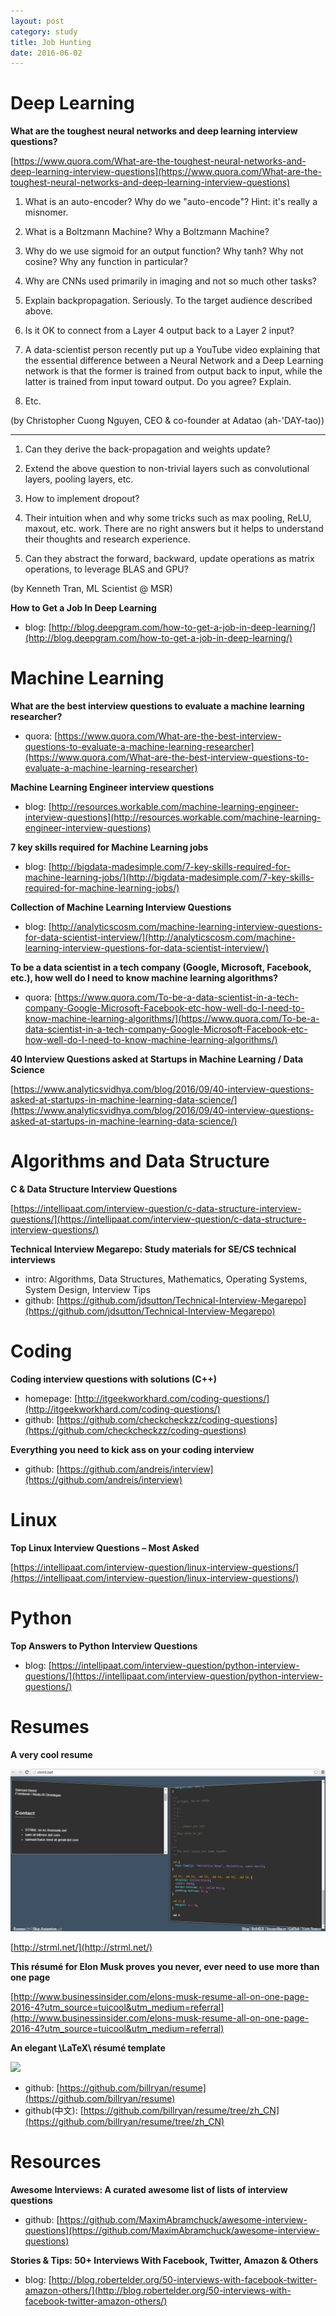 ```yaml
---
layout: post
category: study
title: Job Hunting
date: 2016-06-02
---
```


# Deep Learning

**What are the toughest neural networks and deep learning interview questions?**

[https://www.quora.com/What-are-the-toughest-neural-networks-and-deep-learning-interview-questions](https://www.quora.com/What-are-the-toughest-neural-networks-and-deep-learning-interview-questions)

1. What is an auto-encoder? Why do we "auto-encode"? Hint: it's really a misnomer.

2. What is a Boltzmann Machine? Why a Boltzmann Machine?

3. Why do we use sigmoid for an output function? Why tanh? Why not cosine? Why any function in particular?

4. Why are CNNs used primarily in imaging and not so much other tasks?

5. Explain backpropagation. Seriously. To the target audience described above.

6. Is it OK to connect from a Layer 4 output back to a Layer 2 input?

7. A data-scientist person recently put up a YouTube video explaining that the essential difference between 
a Neural Network and a Deep Learning network is that the former is trained from output back to input, 
while the latter is trained from input toward output. Do you agree? Explain.

8. Etc.

(by Christopher Cuong Nguyen, CEO & co-founder at Adatao (ah-'DAY-tao))

- - -

1. Can they derive the back-propagation and weights update?

2. Extend the above question to non-trivial layers such as convolutional layers, pooling layers, etc.

3. How to implement dropout?

4. Their intuition when and why some tricks such as max pooling, ReLU, maxout, etc. work. 
There are no right answers but it helps to understand their thoughts and research experience.

5. Can they abstract the forward, backward, update operations as matrix operations, to leverage BLAS and GPU?

(by Kenneth Tran, ML Scientist @ MSR)

**How to Get a Job In Deep Learning**

- blog: [http://blog.deepgram.com/how-to-get-a-job-in-deep-learning/](http://blog.deepgram.com/how-to-get-a-job-in-deep-learning/)

# Machine Learning

**What are the best interview questions to evaluate a machine learning researcher?**

- quora: [https://www.quora.com/What-are-the-best-interview-questions-to-evaluate-a-machine-learning-researcher](https://www.quora.com/What-are-the-best-interview-questions-to-evaluate-a-machine-learning-researcher)

**Machine Learning Engineer interview questions**

- blog: [http://resources.workable.com/machine-learning-engineer-interview-questions](http://resources.workable.com/machine-learning-engineer-interview-questions)

**7 key skills required for Machine Learning jobs**

- blog: [http://bigdata-madesimple.com/7-key-skills-required-for-machine-learning-jobs/](http://bigdata-madesimple.com/7-key-skills-required-for-machine-learning-jobs/)

**Collection of Machine Learning Interview Questions**

- blog: [http://analyticscosm.com/machine-learning-interview-questions-for-data-scientist-interview/](http://analyticscosm.com/machine-learning-interview-questions-for-data-scientist-interview/)

**To be a data scientist in a tech company (Google, Microsoft, Facebook, etc.), how well do I need to know machine learning algorithms?**

- quora: [https://www.quora.com/To-be-a-data-scientist-in-a-tech-company-Google-Microsoft-Facebook-etc-how-well-do-I-need-to-know-machine-learning-algorithms/](https://www.quora.com/To-be-a-data-scientist-in-a-tech-company-Google-Microsoft-Facebook-etc-how-well-do-I-need-to-know-machine-learning-algorithms/)

**40 Interview Questions asked at Startups in Machine Learning / Data Science**

[https://www.analyticsvidhya.com/blog/2016/09/40-interview-questions-asked-at-startups-in-machine-learning-data-science/](https://www.analyticsvidhya.com/blog/2016/09/40-interview-questions-asked-at-startups-in-machine-learning-data-science/)

# Algorithms and Data Structure

**C & Data Structure Interview Questions**

[https://intellipaat.com/interview-question/c-data-structure-interview-questions/](https://intellipaat.com/interview-question/c-data-structure-interview-questions/)

**Technical Interview Megarepo: Study materials for SE/CS technical interviews**

- intro: Algorithms, Data Structures, Mathematics, Operating Systems, System Design, Interview Tips
- github: [https://github.com/jdsutton/Technical-Interview-Megarepo](https://github.com/jdsutton/Technical-Interview-Megarepo)

# Coding

**Coding interview questions with solutions (C++)**

- homepage: [http://itgeekworkhard.com/coding-questions/](http://itgeekworkhard.com/coding-questions/)
- github: [https://github.com/checkcheckzz/coding-questions](https://github.com/checkcheckzz/coding-questions)

**Everything you need to kick ass on your coding interview**

- github: [https://github.com/andreis/interview](https://github.com/andreis/interview)

# Linux

**Top Linux Interview Questions – Most Asked**

[https://intellipaat.com/interview-question/linux-interview-questions/](https://intellipaat.com/interview-question/linux-interview-questions/)

# Python

**Top Answers to Python Interview Questions**

- blog: [https://intellipaat.com/interview-question/python-interview-questions/](https://intellipaat.com/interview-question/python-interview-questions/)

# Resumes

**A very cool resume**

![](/assets/programming_study/strml.net.png)

[http://strml.net/](http://strml.net/)

**This résumé for Elon Musk proves you never, ever need to use more than one page**

[http://www.businessinsider.com/elons-musk-resume-all-on-one-page-2016-4?utm_source=tuicool&utm_medium=referral](http://www.businessinsider.com/elons-musk-resume-all-on-one-page-2016-4?utm_source=tuicool&utm_medium=referral)

**An elegant \LaTeX\ résumé template**

![](https://camo.githubusercontent.com/49acefc685c74053315818a494b8ca2e15745386/687474703a2f2f37786f6a72782e636f6d312e7a302e676c622e636c6f7564646e2e636f6d2f646f63732f726573756d652e706e67)

- github: [https://github.com/billryan/resume](https://github.com/billryan/resume)
- github(中文): [https://github.com/billryan/resume/tree/zh_CN](https://github.com/billryan/resume/tree/zh_CN)

# Resources

**Awesome Interviews: A curated awesome list of lists of interview questions**

- github: [https://github.com/MaximAbramchuck/awesome-interview-questions](https://github.com/MaximAbramchuck/awesome-interview-questions)

**Stories & Tips: 50+ Interviews With Facebook, Twitter, Amazon & Others**

- blog: [http://blog.robertelder.org/50-interviews-with-facebook-twitter-amazon-others/](http://blog.robertelder.org/50-interviews-with-facebook-twitter-amazon-others/)
